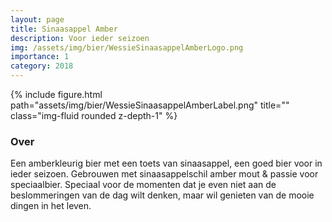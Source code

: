 ```yaml
---
layout: page
title: Sinaasappel Amber
description: Voor ieder seizoen
img: /assets/img/bier/WessieSinaasappelAmberLogo.png
importance: 1
category: 2018
---
```


<div class="row">
    <div class="col-sm mt-3 mt-md-0">
        {% include figure.html path="assets/img/bier/WessieSinaasappelAmberLabel.png" title="" class="img-fluid rounded z-depth-1" %}
    </div>
</div>

### Over
Een amberkleurig bier met een toets van sinaasappel, een goed bier voor in ieder seizoen. Gebrouwen met sinaasappelschil amber mout & passie voor speciaalbier. Speciaal voor de momenten dat je even niet aan de beslommeringen van de dag wilt denken, maar wil genieten van de mooie dingen in het leven.








